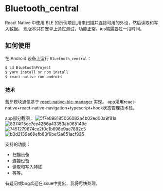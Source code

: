 # Bluetooth_central
React Native 中使用 BLE 的示例项目,用来扫描并连接可用的外设，然后读取和写入数据。
现版本只在安卓上通过测试，功能正常。ios端需要过一段时间。

## 如何使用

在 Android 设备上运行 `Bluetooth_central`：

```bash
$ cd BluetoothProject
$ yarn install or npm install
$ react-native run-android
```

### 技术

蓝牙模块通信基于 [react-native-ble-manager](https://github.com/innoveit/react-native-ble-manager) 实现。
app采用react-native+react-native-navigation+typescript+hook状态管理技术栈。

app部分截图：
![5f7e098185066082a4b02ed00a9f81a](https://user-images.githubusercontent.com/43999270/127261404-b54d2786-0825-473a-9c1c-b898ea9d031b.jpg)
![8374f15cc7ee4266a43353ab065149e](https://user-images.githubusercontent.com/43999270/127261420-7c910433-a083-403a-b665-ebf9a49454f0.jpg)
![7451279674ce2f0c1b698e9ae7882c5](https://user-images.githubusercontent.com/43999270/127261424-dccabd25-977a-4d89-9668-57bf55823e7e.jpg)
![b3d2139e69efb83f9bef2a851acf925](https://user-images.githubusercontent.com/43999270/127261429-cbadccc5-d926-4a44-9973-d55d8b66eccf.jpg)

支持的功能：
- 扫描设备
- 连接设备
- 读取和写入特征
- 等等。

有疑问或bug欢迎在issue中提出，我将尽快处理。
